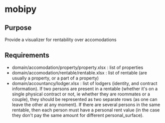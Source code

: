 # mobipy
## Purpose
Provide a visualizer for rentability over accomodations

## Requirements
- domain/accomodation/property/property.xlsx : list of properties
- domain/accomodation/rentable/rentable.xlsx : list of rentable (are usually a property, or a part of a property)
- domain/accountancy/lodger.xlsx : list of lodgers (identity, and contract information). If two persons are present in a rentable (whether it's on a single physical contract or not, ie whether they are roommates or a couple), they should be represented as two separate rows (as one can leave the other at any moment). If there are several persons in the same rentable, then each person must have a personal rent value (in the case they don't pay the same amount for different personal_surface).


